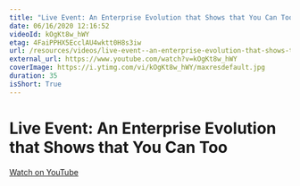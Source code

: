```yaml
---
title: "Live Event: An Enterprise Evolution that Shows that You Can Too"
date: 06/16/2020 12:16:52
videoId: kOgKt8w_hWY
etag: 4FaiPPHX5EcclAU4wktt0H8s3iw
url: /resources/videos/live-event--an-enterprise-evolution-that-shows-that-you-can-too
external_url: https://www.youtube.com/watch?v=kOgKt8w_hWY
coverImage: https://i.ytimg.com/vi/kOgKt8w_hWY/maxresdefault.jpg
duration: 35
isShort: True
---
```


# Live Event: An Enterprise Evolution that Shows that You Can Too



[Watch on YouTube](https://www.youtube.com/watch?v=kOgKt8w_hWY)
